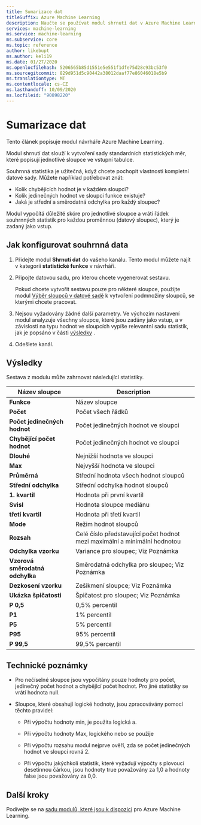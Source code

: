 ```yaml
---
title: Sumarizace dat
titleSuffix: Azure Machine Learning
description: Naučte se používat modul shrnutí dat v Azure Machine Learning k vygenerování základní sestavy statistiky pro sloupce v datové sadě.
services: machine-learning
ms.service: machine-learning
ms.subservice: core
ms.topic: reference
author: likebupt
ms.author: keli19
ms.date: 01/27/2020
ms.openlocfilehash: 5206565b85d1551e5e551f1dfe75d28c93bc53f0
ms.sourcegitcommit: 829d951d5c90442a38012daaf77e86046018e5b9
ms.translationtype: MT
ms.contentlocale: cs-CZ
ms.lasthandoff: 10/09/2020
ms.locfileid: "90898220"
---
```

# <a name="summarize-data"></a>Sumarizace dat

Tento článek popisuje modul návrháře Azure Machine Learning.

Modul shrnutí dat slouží k vytvoření sady standardních statistických měr, které popisují jednotlivé sloupce ve vstupní tabulce.

Souhrnná statistika je užitečná, když chcete pochopit vlastnosti kompletní datové sady. Můžete například potřebovat znát:

- Kolik chybějících hodnot je v každém sloupci?
- Kolik jedinečných hodnot ve sloupci funkce existuje?
- Jaká je střední a směrodatná odchylka pro každý sloupec?

Modul vypočítá důležité skóre pro jednotlivé sloupce a vrátí řádek souhrnných statistik pro každou proměnnou (datový sloupec), který je zadaný jako vstup.

## <a name="how-to-configure-summarize-data"></a>Jak konfigurovat souhrnná data  

1. Přidejte modul **Shrnutí dat** do vašeho kanálu. Tento modul můžete najít v kategorii **statistické funkce** v návrháři.

1. Připojte datovou sadu, pro kterou chcete vygenerovat sestavu.

    Pokud chcete vytvořit sestavu pouze pro některé sloupce, použijte modul [Výběr sloupců v datové sadě](select-columns-in-dataset.md) k vytvoření podmnožiny sloupců, se kterými chcete pracovat.

1. Nejsou vyžadovány žádné další parametry. Ve výchozím nastavení modul analyzuje všechny sloupce, které jsou zadány jako vstup, a v závislosti na typu hodnot ve sloupcích vypíše relevantní sadu statistik, jak je popsáno v části [výsledky](#results) .

1. Odešlete kanál.

## <a name="results"></a>Výsledky

Sestava z modulu může zahrnovat následující statistiky. 

|Název sloupce|Description|
|------|------|  
|**Funkce**|Název sloupce|
|**Počet**|Počet všech řádků|
|**Počet jedinečných hodnot**|Počet jedinečných hodnot ve sloupci|
|**Chybějící počet hodnot**|Počet jedinečných hodnot ve sloupci|
|**Dlouhé**|Nejnižší hodnota ve sloupci|  
|**Max**|Nejvyšší hodnota ve sloupci|
|**Průměrná**|Střední hodnota všech hodnot sloupců|
|**Střední odchylka**|Střední odchylka hodnot sloupců|
|**1. kvartil**|Hodnota při první kvartil|
|**Svisl**|Hodnota sloupce mediánu|
|**třetí kvartil**|Hodnota při třetí kvartil|
|**Mode**|Režim hodnot sloupců|
|**Rozsah**|Celé číslo představující počet hodnot mezi maximální a minimální hodnotou|
|**Odchylka vzorku**|Variance pro sloupec; Viz Poznámka|
|**Vzorová směrodatná odchylka**|Směrodatná odchylka pro sloupec; Viz Poznámka|
|**Dezkosení vzorku**|Zešikmení sloupce; Viz Poznámka|
|**Ukázka špičatosti**|Špičatost pro sloupec; Viz Poznámka|
|**P 0,5**|0,5% percentil|
|**P1**|1% percentil|
|**P5**|5% percentil|
|**P95**|95% percentil|
|**P 99,5**|99,5% percentil |

## <a name="technical-notes"></a>Technické poznámky

- Pro nečíselné sloupce jsou vypočítány pouze hodnoty pro počet, jedinečný počet hodnot a chybějící počet hodnot. Pro jiné statistiky se vrátí hodnota null.

- Sloupce, které obsahují logické hodnoty, jsou zpracovávány pomocí těchto pravidel:

    - Při výpočtu hodnoty min, je použita logická a.
    
    - Při výpočtu hodnoty Max, logického nebo se použije
    
    - Při výpočtu rozsahu modul nejprve ověří, zda se počet jedinečných hodnot ve sloupci rovná 2.
    
    - Při výpočtu jakýchkoli statistik, které vyžadují výpočty s plovoucí desetinnou čárkou, jsou hodnoty true považovány za 1,0 a hodnoty false jsou považovány za 0,0.

## <a name="next-steps"></a>Další kroky

Podívejte se na [sadu modulů, které jsou k dispozici](module-reference.md) pro Azure Machine Learning.  
